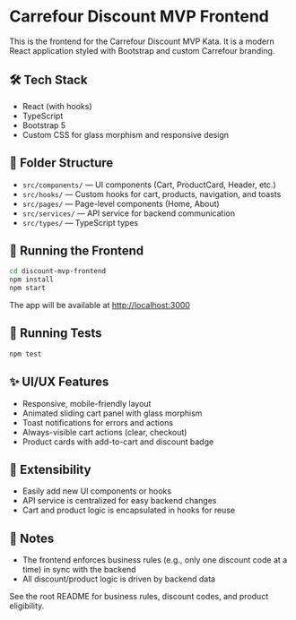 # Carrefour Discount MVP Frontend

This is the frontend for the Carrefour Discount MVP Kata. It is a modern React application styled with Bootstrap and custom Carrefour branding.

## 🛠️ Tech Stack
- React (with hooks)
- TypeScript
- Bootstrap 5
- Custom CSS for glass morphism and responsive design

## 📁 Folder Structure
- `src/components/` — UI components (Cart, ProductCard, Header, etc.)
- `src/hooks/` — Custom hooks for cart, products, navigation, and toasts
- `src/pages/` — Page-level components (Home, About)
- `src/services/` — API service for backend communication
- `src/types/` — TypeScript types

## 🚀 Running the Frontend
```bash
cd discount-mvp-frontend
npm install
npm start
```
The app will be available at [http://localhost:3000](http://localhost:3000)

## 🧪 Running Tests
```bash
npm test
```

## ✨ UI/UX Features
- Responsive, mobile-friendly layout
- Animated sliding cart panel with glass morphism
- Toast notifications for errors and actions
- Always-visible cart actions (clear, checkout)
- Product cards with add-to-cart and discount badge

## 🧩 Extensibility
- Easily add new UI components or hooks
- API service is centralized for easy backend changes
- Cart and product logic is encapsulated in hooks for reuse

## 📝 Notes
- The frontend enforces business rules (e.g., only one discount code at a time) in sync with the backend
- All discount/product logic is driven by backend data

See the root README for business rules, discount codes, and product eligibility.
